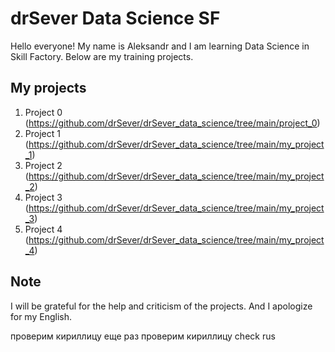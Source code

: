 # drSever Data Science SF
Hello everyone! My name is Aleksandr and I am learning Data Science in Skill Factory.
Below are my training projects.

## My projects

1. Project 0 (https://github.com/drSever/drSever_data_science/tree/main/project_0)
2. Project 1 (https://github.com/drSever/drSever_data_science/tree/main/my_project_1)
3. Project 2 (https://github.com/drSever/drSever_data_science/tree/main/my_project_2)
4. Project 3 (https://github.com/drSever/drSever_data_science/tree/main/my_project_3)
5. Project 4 (https://github.com/drSever/drSever_data_science/tree/main/my_project_4)

## Note
I will be grateful for the help and criticism of the projects. And I apologize for my English.

проверим кириллицу
еще раз проверим кириллицу
check rus